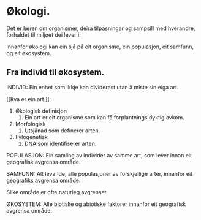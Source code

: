 # Økologi.

Det er læren om organismer, deira tilpasningar og sampsill med hverandre, forhaldet til miljøet dei lever i.

Innanfor økologi kan ein sjå på eit organisme, ein populasjon, eit samfunn, og eit økosystem.


## Fra individ til økosystem.

INDIVID:
Ein enhet som ikkje kan dividerast utan å miste sin eiga art.

[[Kva er ein art.]]: 
1. Økologisk definisjon
	1. Ein art er eit organisme som kan få forplantnings dyktig avkom.
2. Morfologisk
	1. Utsjånad som definerer arten.
3. Fylogenetisk
	1. DNA som identifiserer arten.

POPULASJON:
Ein samling av individer av samme art, som lever innan eit geografisk avgrensa område. 

SAMFUNN:
Alt levande, alle populasjoner av forskjellige arter, innanfor eit geografiks avgrensa område.

Slike område er ofte naturleg avgrenset.

ØKOSYSTEM:
Alle biotiske og abiotiske faktorer innanfor eit geografisk avgrensa område.